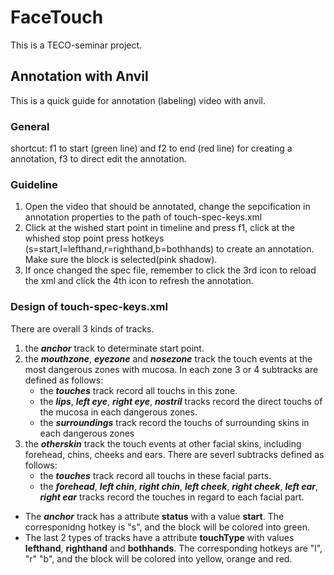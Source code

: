 # FaceTouch
This is a TECO-seminar project.
## Annotation with Anvil
This is a quick guide for annotation (labeling) video with anvil.

### General 

shortcut: f1 to start (green line) and f2 to end (red line) for creating a annotation, f3 to direct edit the annotation.

### Guideline
1. Open the video that should be annotated, change the sepcification in annotation properties to the path of touch-spec-keys.xml
2. Click at the wished start point in timeline and press f1, click at the whished stop point press hotkeys (s=start,l=lefthand,r=righthand,b=bothhands) to create an annotation. Make sure the block is selected(pink shadow).
3. If once changed the spec file, remember to click the 3rd icon to reload the xml and click the 4th icon to refresh the annotation.

### Design of touch-spec-keys.xml
There are overall 3 kinds of tracks.
1. the **_anchor_** track to determinate start point.
2. the **_mouthzone_**, **_eyezone_** and **_nosezone_** track the touch events at the most dangerous zones with mucosa. In each zone 3 or 4 subtracks are defined as follows:
    * the **_touches_** track record all touchs in this zone.
    * the **_lips_**, **_left eye_**, **_right eye_**, **_nostril_** tracks record the direct touchs of the mucosa in each dangerous zones.
    * the **_surroundings_** track record the touchs of surrounding skins in each dangerous zones
3. the **_otherskin_** track the touch events at other facial skins, including forehead, chins, cheeks and ears. There are severl subtracks defined as follows:
    * the **_touches_** track record all touchs in these facial parts.
    * the **_forehead_**, **_left chin_**, **_right chin_**, **_left cheek_**, **_right cheek_**, **_left ear_**, **_right ear_** tracks record the touches in
    regard to each facial part.

* The **_anchor_** track  has a attribute **status** with a value **start**. The corresponidng hotkey is "s", and the block will be colored into green.
* The last 2 types of tracks have a attribute **touchType** with values **lefthand**, 
**righthand** and **bothhands**. The corresponding hotkeys are "l", "r" "b", and the block will be colored into yellow, orange and red.